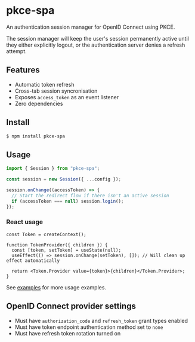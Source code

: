 # pkce-spa

An authentication session manager for OpenID Connect using PKCE.

The session manager will keep the user's session permanently active until they
either explicitly logout, or the authentication server denies a refresh attempt.

## Features

- Automatic token refresh
- Cross-tab session syncronisation
- Exposes `access_token` as an event listener
- Zero dependencies

## Install

```sh
$ npm install pkce-spa
```

## Usage

```ts
import { Session } from "pkce-spa";

const session = new Session({ ...config });

session.onChange((accessToken) => {
  // Start the redirect flow if there isn't an active session
  if (accessToken === null) session.login();
});
```

### React usage

```tsx
const Token = createContext();

function TokenProvider({ children }) {
  const [token, setToken] = useState(null);
  useEffect(() => session.onChange(setToken), []); // Will clean up effect automatically

  return <Token.Provider value={token}>{children}</Token.Provider>;
}
```

See [examples](./examples) for more usage examples.

## OpenID Connect provider settings

- Must have `authorization_code` and `refresh_token` grant types enabled
- Must have token endpoint authentication method set to `none`
- Must have refresh token rotation turned on
